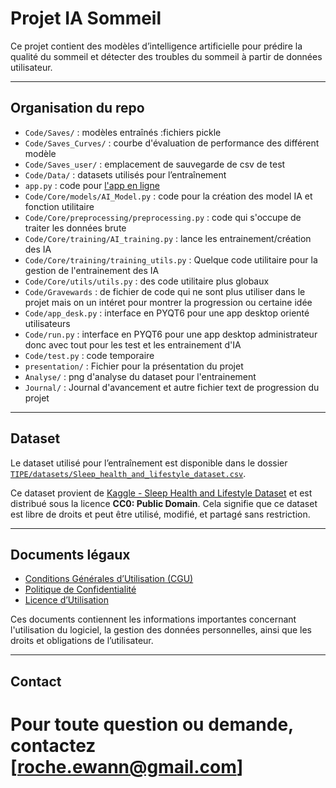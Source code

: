 # Projet IA Sommeil

Ce projet contient des modèles d’intelligence artificielle pour prédire la qualité du sommeil et détecter des troubles du sommeil à partir de données utilisateur.

---

## Organisation du repo

- `Code/Saves/` : modèles entraînés :fichiers pickle
- `Code/Saves_Curves/` : courbe d'évaluation de performance des différent modèle
- `Code/Saves_user/` : emplacement de sauvegarde de csv de test
- `Code/Data/` : datasets utilisés pour l’entraînement
- `app.py` : code pour [l'app en ligne](https://huggingface.co/spaces/Chouettemortua/IA_Sleep)
- `Code/Core/models/AI_Model.py` : code pour la création des model IA et fonction utilitaire
- `Code/Core/preprocessing/preprocessing.py` : code qui s'occupe de traiter les données brute
- `Code/Core/training/AI_training.py` : lance les entrainement/création des IA
- `Code/Core/training/training_utils.py` : Quelque code utilitaire pour la gestion de l'entrainement des IA
- `Code/Core/utils/utils.py` : des code utilitaire plus globaux
- `Code/Gravewards` : de fichier de code qui ne sont plus utiliser dans le projet mais on un intéret pour montrer la progression ou certaine idée
- `Code/app_desk.py` : interface en PYQT6 pour une app desktop orienté utilisateurs
- `Code/run.py` : interface en PYQT6 pour une app desktop administrateur donc avec tout pour les test et les entrainement d'IA
- `Code/test.py` : code temporaire
- `presentation/` : Fichier pour la présentation du projet
- `Analyse/` : png d'analyse du dataset pour l'entrainement
- `Journal/` : Journal d'avancement et autre fichier text de progression du projet

---

## Dataset

Le dataset utilisé pour l’entraînement est disponible dans le dossier [`TIPE/datasets/Sleep_health_and_lifestyle_dataset.csv`](TIPE/datasets/Sleep_health_and_lifestyle_dataset.csv).

Ce dataset provient de [Kaggle - Sleep Health and Lifestyle Dataset](https://www.kaggle.com/datasets/uom190346a/sleep-health-and-lifestyle-dataset/data) et est distribué sous la licence **CC0: Public Domain**.
Cela signifie que ce dataset est libre de droits et peut être utilisé, modifié, et partagé sans restriction.

---

## Documents légaux

- [Conditions Générales d’Utilisation (CGU)](CGU.md)
- [Politique de Confidentialité](PRIVACY.md)
- [Licence d’Utilisation](LICENSE.md)

Ces documents contiennent les informations importantes concernant l'utilisation du logiciel, la gestion des données personnelles, ainsi que les droits et obligations de l’utilisateur.

---

## Contact

# Pour toute question ou demande, contactez [[roche.ewann@gmail.com](mailto:roche.ewann@gmail.com)]
